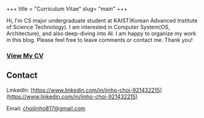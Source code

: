 +++
title = "Curriculum Vitae"
slug= "main"
+++

Hi, I'm CS major undergraduate student at KAIST(Korean Advanced Institute of Science Technology).
I am interested in Computer System(OS, Architecture), and also deep-diving into AI.
I am happy to organize my work in this blog. Please feel free to leave comments or contact me.
Thank you!

### [View My CV](/cv/ball-cv.pdf)

## Contact
LinkedIn: [https://www.linkedin.com/in/jinho-choi-921432215](https://www.linkedin.com/in/jinho-choi-921432215)

Email: choijinho817@gmail.com
